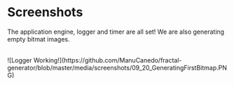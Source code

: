 # Screenshots

The application engine, logger and timer are all set! We are also generating empty bitmat images.

<br/>
![Logger Working!](https://github.com/ManuCanedo/fractal-generator/blob/master/media/screenshots/09_20_GeneratingFirstBitmap.PNG)   

